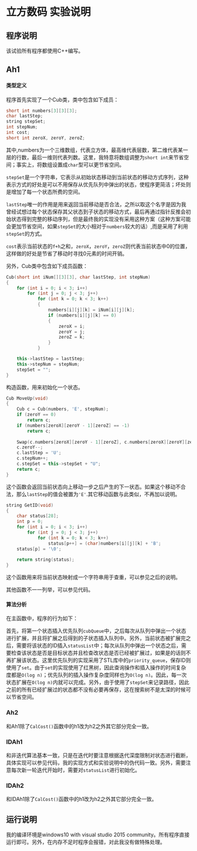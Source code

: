 # 立方数码 实验说明

## 程序说明

该试验所有程序都使用C++编写。

## Ah1

#### 类型定义

程序首先实现了一个Cub类，类中包含如下成员：

```cpp
short int numbers[3][3][3];
char lastStep;
string stepSet;
int stepNum;
int cost;
short int zeroX, zeroY, zeroZ;
```

其中,numbers为一个三维数组，代表立方体，最高维代表层数，第二维代表某一层的行数，最后一维则代表列数。这里，我特意将数组调整为`short int`来节省空间；事实上，将数组设置成`char`型可以更节省空间。

`stepSet`是一个字符串，它表示从初始状态移动到当前状态的移动方式序列，这种表示方式的好处是可以不用保存从优先队列中弹出的状态，使程序更简洁；坏处则是增加了每一个状态所费的空间。

`lastStep`唯一的作用是用来返回当前移动是否合法，之所以取这个名字是因为我曾经试想过每个状态保存其父状态到子状态的移动方式，最后再通过指针反推会初始状态得到完整的移动序列，但是最终我的实现没有采用这种方案（这种方案可能会更加节省空间，如果`stepSet`的大小相对于`numbers`较大的话）,而是采用了利用`stepSet`的方式。

`cost`表示当前状态的`f+h`之和，`zeroX`，`zeroY`，`zeroZ`则代表当前状态中0的位置，这样做的好处是节省了移动时寻找0元素的时间开销。

另外，Cub类中包含如下成员函数：

```cpp
Cub(short int iNum[][3][3], char lastStep, int stepNum)
{
	for (int i = 0; i < 3; i++)
		for (int j = 0; j < 3; j++)
			for (int k = 0; k < 3; k++)
			{
				numbers[i][j][k] = iNum[i][j][k];
				if (numbers[i][j][k] == 0)
				{
					zeroX = i;
					zeroY = j;
					zeroZ = k;
				}
			}

	this->lastStep = lastStep;
	this->stepNum = stepNum;
	stepSet = "";
}
```

构造函数，用来初始化一个状态。

```cpp
Cub MoveUp(void)
{
	Cub c = Cub(numbers, 'E', stepNum);
	if (zeroY == 0)
		return c;
	if (numbers[zeroX][zeroY - 1][zeroZ] == -1)
		return c;
  
	Swap(c.numbers[zeroX][zeroY - 1][zeroZ], c.numbers[zeroX][zeroY][zeroZ]);
	c.zeroY--;
	c.lastStep = 'U';
	c.stepNum++;
	c.stepSet = this->stepSet + "U";
	return c;
}
```

这个函数会返回当前状态向上移动一步之后产生的下一状态。如果这个移动不合法，那么`lastStep`的值会被置为`'E'`.其它移动函数与此类似，不再加以说明。

```cpp
string GetID(void)
{
	char status[28];
	int p = 0;
	for (int i = 0; i < 3; i++)
		for (int j = 0; j < 3; j++)
			for (int k = 0; k < 3; k++)
				status[p++] = (char)numbers[i][j][k] + 'B';
	status[p] = '\0';
	
	return string(status);
}
```

这个函数用来将当前状态映射成一个字符串用于查重，可以参见之后的说明。

其他函数不一一列举，可以参见代码。

#### 算法分析

在主函数中，程序的行为如下：

首先，将第一个状态插入优先队列`cubQueue`中，之后每次从队列中弹出一个状态进行扩展，并且将扩展之后得到的子状态插入队列中。另外，当前状态被扩展完之后，需要将该状态的ID插入`statusList`中；每次从队列中弹出一个状态之后，需要检查该状态是否是目标状态并且检查改状态是否已经被扩展过，如果是的话则不再扩展该状态。这里优先队列的实现采用了STL库中的`priority_queue`，保存ID则使用了`set`。由于`set`的实现使用了红黑树，因此查询操作和插入操作的时间复杂度都是`O(log n)`；优先队列的插入操作复杂度同样也为`O(log n)`。因此，每一次状态扩展在`O(log n)`内就可以完成。另外，由于使用了`stepSet`来记录路径，因此之前的所有已经扩展过的状态都不没有必要再保存，这在搜索树不是太深的时候可以节省空间。

### Ah2

和Ah1除了`CalCost()`函数中的h1改为h2之外其它部分完全一致。

### IDAh1

和非迭代算法基本一致，只是在迭代时要注意根据迭代深度限制对状态进行截断，具体实现可以参见代码，我的实现方式和实验说明中的伪代码一致。另外，需要注意每次新一轮迭代开始时，需要对`statusList`进行初始化。

### IDAh2

和IDAh1除了`CalCost()`函数中的h1改为h2之外其它部分完全一致。

## 运行说明

我的编译环境是windows10 with visual studio 2015 community。所有程序直接运行即可。另外，在内存不足时程序会报错，对此我没有做特殊处理。

